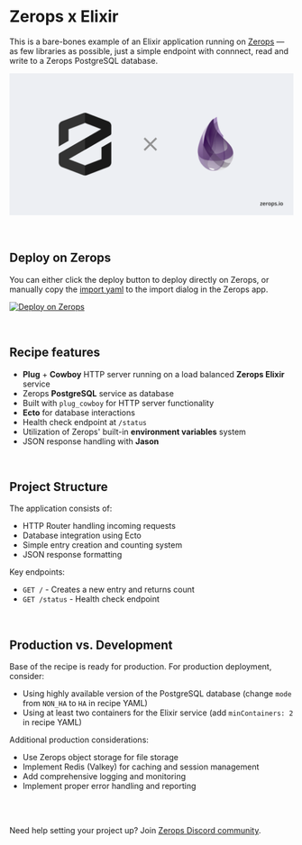 # Zerops x Elixir
This is a bare-bones example of an Elixir application running on [Zerops](https://zerops.io) — as few libraries as possible, just a simple endpoint with connnect, read and write to a Zerops PostgreSQL database.

![elixir](https://github.com/zeropsio/recipe-shared-assets/blob/main/covers/svg/cover-elixir.svg)

<br />

## Deploy on Zerops
You can either click the deploy button to deploy directly on Zerops, or manually copy the [import yaml](zerops.yml) to the import dialog in the Zerops app.

[![Deploy on Zerops](https://github.com/zeropsio/recipe-shared-assets/blob/main/deploy-button/green/deploy-button.svg)](https://app.zerops.io/recipe/elixir)

<br/>

## Recipe features
- **Plug** + **Cowboy** HTTP server running on a load balanced **Zerops Elixir** service
- Zerops **PostgreSQL** service as database
- Built with `plug_cowboy` for HTTP server functionality
- **Ecto** for database interactions
- Health check endpoint at `/status`
- Utilization of Zerops' built-in **environment variables** system
- JSON response handling with **Jason**

<br/>

## Project Structure
The application consists of:
- HTTP Router handling incoming requests
- Database integration using Ecto
- Simple entry creation and counting system
- JSON response formatting

Key endpoints:
- `GET /` - Creates a new entry and returns count
- `GET /status` - Health check endpoint

<br/>

## Production vs. Development
Base of the recipe is ready for production. For production deployment, consider:

- Using highly available version of the PostgreSQL database (change `mode` from `NON_HA` to `HA` in recipe YAML)
- Using at least two containers for the Elixir service (add `minContainers: 2` in recipe YAML)

Additional production considerations:
- Use Zerops object storage for file storage
- Implement Redis (Valkey) for caching and session management
- Add comprehensive logging and monitoring
- Implement proper error handling and reporting

<br/>
<br/>

Need help setting your project up? Join [Zerops Discord community](https://discord.com/invite/WDvCZ54).

